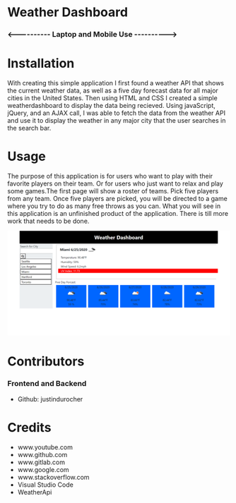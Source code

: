 # Weather Dashboard

<h3><---------- Laptop and Mobile Use ----------></h3>

<h1>Installation</h1>
    
<p>With creating this simple application I first found a weather API that shows the current weather data, as well as a five day forecast data for all major cities in the United States. Then using HTML and CSS I created a simple weatherdashboard to display the data being recieved. Using javaScript, jQuery, and an AJAX call, I was able to fetch the data from the weather API and use it to display the weather in any major city that the user searches in the search bar.</p>

<h1>Usage</h1>

<p>The purpose of this application is for users who want to play with their favorite players on their team. Or for users who just want to relax and play some games.The first page will show a roster of teams. Pick five players from any team. Once five players are picked, you will be directed to a game where you try to do as many free throws as you can. What you will see in this application is an unfinished product of the application. There is till more work that needs to be done.</p>

<img src="./img/weather.png" alt="screenshot">


<h1>Contributors</h1>

<h3>Frontend and Backend</h3>
<ul>
    <li>Github: justindurocher </li>
</ul>
<h1>Credits</h1>
<ul>
    <li>www.youtube.com</li>
    <li>www.github.com</li>
    <li>www.gitlab.com</li>
    <li>www.google.com</li>
    <li>www.stackoverflow.com</li>
    <li>Visual Studio Code</li>
    <li>WeatherApi</li>
</ul>


